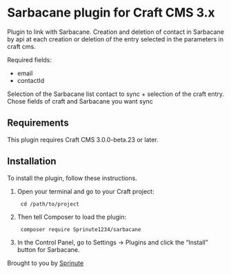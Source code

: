 # Sarbacane plugin for Craft CMS 3.x

Plugin to link with Sarbacane.
Creation and deletion of contact in Sarbacane by api at each creation or deletion of the entry selected in the parameters in craft cms.

Required fields:
- email
- contactId

Selection of the Sarbacane list contact to sync + selection of the craft entry.
Chose fields of craft and Sarbacane you want sync

## Requirements

This plugin requires Craft CMS 3.0.0-beta.23 or later.

## Installation

To install the plugin, follow these instructions.

1. Open your terminal and go to your Craft project:

        cd /path/to/project

2. Then tell Composer to load the plugin:

        composer require Sprinute1234/sarbacane

3. In the Control Panel, go to Settings → Plugins and click the “Install” button for Sarbacane.


Brought to you by [Sprinute](crochetcedric@gmail.com)
